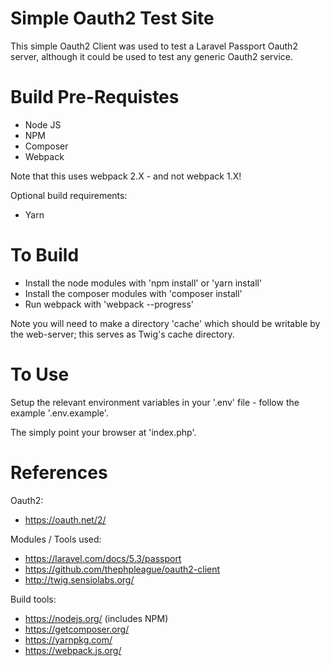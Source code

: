# Simple Oauth2 Test Site

This simple Oauth2 Client was used to test a Laravel Passport Oauth2 server,
although it could be used to test any generic Oauth2 service.

# Build Pre-Requistes

* Node JS
* NPM
* Composer
* Webpack

Note that this uses webpack 2.X - and not webpack 1.X!

Optional build requirements:

* Yarn

# To Build

* Install the node modules with 'npm install' or 'yarn install'
* Install the composer modules with 'composer install'
* Run webpack with 'webpack --progress'

Note you will need to make a directory 'cache' which should be writable by the
web-server; this serves as Twig's cache directory.


# To Use

Setup the relevant environment variables in your '.env' file - follow the example '.env.example'.

The simply point your browser at 'index.php'.

# References

Oauth2:

* https://oauth.net/2/

Modules / Tools used:

* https://laravel.com/docs/5.3/passport
* https://github.com/thephpleague/oauth2-client
* http://twig.sensiolabs.org/

Build tools:

* https://nodejs.org/ (includes NPM)
* https://getcomposer.org/
* https://yarnpkg.com/
* https://webpack.js.org/
